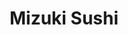 ---
layout: place
title: "Mizuki Sushi"
permalink: /california/citrus-heights/mizuki-sushi.html
stateAbbr: CA
stateName: California
cityName: Citrus Heights
seo:
  name: "Mizuki Sushi"
  type: Restaurant
  links: null
description: "Mizuki Sushi serves delicious sushi in Citrus Heights, California. Try fresh Japanese dishes for a great dining experience. "
place_id: ChIJgVROqhnemoARSPyEJQS4NfQ
photos:
  - name: >-
      places/ChIJgVROqhnemoARSPyEJQS4NfQ/photos/AeeoHcL-tX8WlA_gVn6I65ggKTyP6LqXdDz8F_0Od-m_aqDZhkpEwq7Z5xvaZp7sy2iL7Ha3KjMHcos1xXW4wmAZyitvnilkUcnbm9yLJGa_xVgzcx7HUbf-6ZKGTlpIqpsui4CRJ8QfF_zGV18hZkof2Zy3sWooFRJ4QPd3ZFZuoCJ8DHdkMlOMIbMoWWd_EAcHpHiykItlNl2DGrOVdIX5yJAkRXUlPibbercAby3hzhvPVVWaMoHay142usf1QzC9-RvkiOUfx9TRdS-KSw8ipfBBJnkMIGlmnsqX2B3O0kzKKvDGnFa2sMTIbHeIu70YP45goPOOG2J_-KfsTzh-gsrVR9Y3zmbD3QJt4zGU73MpuWKuE99vTgIgXHgg8tpJYKvNp4PsltfH2tOeWaDgKNUrGIfN98N9qrIZiOxCzoE
    widthPx: 3000
    heightPx: 4000
    authorAttributions:
      - displayName: Linitha Balan
        uri: https://maps.google.com/maps/contrib/118298087845856371158
        photoUri: >-
          https://lh3.googleusercontent.com/a-/ALV-UjVVIzp79ivpqAw1K_fi-RqVHW1OhrNJN4wVz_CkzSbQyurs6dDX0w=s100-p-k-no-mo
    flagContentUri: >-
      https://www.google.com/local/imagery/report/?cb_client=maps_api_places.places_api&image_key=!1e10!2sCIHM0ogKEICAgIDLn-idYA&hl=en-US
    googleMapsUri: >-
      https://www.google.com/maps/place//data=!3m4!1e2!3m2!1sCIHM0ogKEICAgIDLn-idYA!2e10!4m2!3m1!1s0x809ade19aa4e5481:0xf435b8042584fc48
  - name: >-
      places/ChIJgVROqhnemoARSPyEJQS4NfQ/photos/AeeoHcIv9drFesJeH7-Q_dXxpsY0lr-PhscwyZD4fX6Ds_u3m1HFK2FhvaaRsD_giQZ1mdK89C2I9mbq01O9Q7JIyFiwe8ZbVyvoTYse9l-co5ZNbcRxatsCr2rtNmvm4Cixq20G7fQq7F3iMjieANBette8MvMIjb0Wc9aUsfroy3OkKkVNS90r9gabHfpFqX6K5rOwdfgk47UJ0niPhjVJeFN8YTALwNVBNXi7ng_89oF3tked7K_e_5UW1KPUL5wjW_4NBYwrfhfHNssI397a9P2rJZ4_gQwIqi4N9mRBtj74HKzb7pTs541yFqAZ-qDu91BGGgALZ8dmIEE4iVY9YcDCtBbc010X7AI9g-e8q1EHP7HIgt3uJV1uJxQZZkYNyyrwo4HwLyyAzcL6UHC5rDUXOH7lidVZQLqveXNPNJs
    widthPx: 4000
    heightPx: 2530
    authorAttributions:
      - displayName: Linitha Balan
        uri: https://maps.google.com/maps/contrib/118298087845856371158
        photoUri: >-
          https://lh3.googleusercontent.com/a-/ALV-UjVVIzp79ivpqAw1K_fi-RqVHW1OhrNJN4wVz_CkzSbQyurs6dDX0w=s100-p-k-no-mo
    flagContentUri: >-
      https://www.google.com/local/imagery/report/?cb_client=maps_api_places.places_api&image_key=!1e10!2sCIHM0ogKEICAgIDLn-idIA&hl=en-US
    googleMapsUri: >-
      https://www.google.com/maps/place//data=!3m4!1e2!3m2!1sCIHM0ogKEICAgIDLn-idIA!2e10!4m2!3m1!1s0x809ade19aa4e5481:0xf435b8042584fc48
  - name: >-
      places/ChIJgVROqhnemoARSPyEJQS4NfQ/photos/AeeoHcLEMLKaVpmuG9Gm_uRxOaNInKWx1X2A46wrukgbwRNhDMtsjKNl33rEoz4YGRJ3S3psWWN1AmjFfAGfBh-1CKg4FAHwkuA5Oj-XfI7DnvvXBQ3w1jfArkfuz7EzBafVrCRyXnggRlucxTMUh_jO6svFK21UjHPjGiGI86sT9uumvZx5zW5HMO9pFkXDatfZHSiHPkfPzlIfWatwuESC8kS7jAuaFR-RNJ-NcmKbFWm5uHWp7xeyvhQSf8ObW8oB9WpgVwiW8nAf5vUYO4Vn89NO8qlnU3VQvpfZz-i2YcwJm8evVyJk8WN1i7dLGfZtlYun1HpLj4-qFIgDatCj2xESJkn3hrnHrHnPCyGwm7DEK9zEfZcS42IZx3P6JO3745qdggUSTW76y16pt3xFVxY-Ynqv5w9SYZML41NU6KU
    widthPx: 4000
    heightPx: 3000
    authorAttributions:
      - displayName: Russell Hudson
        uri: https://maps.google.com/maps/contrib/110949105006495843114
        photoUri: >-
          https://lh3.googleusercontent.com/a/ACg8ocK-RTEXSxUTB_OYVx9ry_Iz2gTSgVucAGmr3HfulYyUrPzZRQ=s100-p-k-no-mo
    flagContentUri: >-
      https://www.google.com/local/imagery/report/?cb_client=maps_api_places.places_api&image_key=!1e10!2sCIHM0ogKEICAgIC9l5CqRA&hl=en-US
    googleMapsUri: >-
      https://www.google.com/maps/place//data=!3m4!1e2!3m2!1sCIHM0ogKEICAgIC9l5CqRA!2e10!4m2!3m1!1s0x809ade19aa4e5481:0xf435b8042584fc48
  - name: >-
      places/ChIJgVROqhnemoARSPyEJQS4NfQ/photos/AeeoHcI4ORk8uWw0C9NGAM7vIXxfhARSBSNDMsgUDRVaLDDDeqM5FbMjlyqFpx09gNqTy1IC2dVhNkpvZVK5nUgsqCI5ZvUnaIr5-ObdL0BBfFMLnA-k6InnoQD1LW0PrsDqDTGkW3dgmBG58Vs16QmBb8XeCcah2PpHcMfGytHEVcYyzUSTuP3j3AR0tZn9PFaZuzypz6ECzXg8TUUPLDY0zZE4zJwL3uBaUQj32AAEYGV2BXiqHnv7-D8ncxUbkRKrJpkmsutuOSO4ms4ZaCb74FEI9Uo9AaPwhd-W4hkZlRuXHcEr80RF9huUj2rdgzQ4ndMPKJpeh0ctElCUsLh77ELiXJNveAQoFD8ePAMrul72J-YpLT1DMK-V9n0jEyXXJz7j3Jzv6i7P2brFS6oWAVCJZ1VTkUoRCVtLuqAPVAJcETXJ
    widthPx: 3000
    heightPx: 4000
    authorAttributions:
      - displayName: Russell Hudson
        uri: https://maps.google.com/maps/contrib/110949105006495843114
        photoUri: >-
          https://lh3.googleusercontent.com/a/ACg8ocK-RTEXSxUTB_OYVx9ry_Iz2gTSgVucAGmr3HfulYyUrPzZRQ=s100-p-k-no-mo
    flagContentUri: >-
      https://www.google.com/local/imagery/report/?cb_client=maps_api_places.places_api&image_key=!1e10!2sCIHM0ogKEICAgIC9l5CqhAE&hl=en-US
    googleMapsUri: >-
      https://www.google.com/maps/place//data=!3m4!1e2!3m2!1sCIHM0ogKEICAgIC9l5CqhAE!2e10!4m2!3m1!1s0x809ade19aa4e5481:0xf435b8042584fc48
  - name: >-
      places/ChIJgVROqhnemoARSPyEJQS4NfQ/photos/AeeoHcLJDf4Q49EbxYdZ5t17PbEwFLYnP4O5o_QlP5Wvh4at3ASVZbaFBqmjv3U-c8eqbl0bwvsFe8JYCykkHFu8FXDXIjLR1oehT_xX5zvgyzVtr51M4Hx8VF2nnr_DtQwO1LTm9N5wiIOcFGeiudDWFmqSRMvZIgAaB2ufFIoC0x9361gnjeM4bqiseK6gb0y8svP1xMokBSzcd9X8o7JRXTI3eANvJIpk7L4fdd3p7CX9a0pGzZSrPoexWvJ92Q491sNpoB6zCj6bxTjdMh_Da07pJ_ExAKx-iImp1Braj60xSjNN_S24FXcbIxI7_S_rgD7LvnMJXga4kj7jhfiQJHQK8cY5X2xRvsZ78xTPQQ_Pw6AES9ch8NXwttWyi_ZxZTqldU0m9HmeOhfafZGr9Mdrar_jkQaclttENdurY9G9rg
    widthPx: 4000
    heightPx: 3000
    authorAttributions:
      - displayName: Dien Diep
        uri: https://maps.google.com/maps/contrib/105969152791844231322
        photoUri: >-
          https://lh3.googleusercontent.com/a-/ALV-UjX9S8MgVBJ6a7OHbbEx9GdTqo0s8nGxFn5ZyTJ2ePJkCMEl-onO=s100-p-k-no-mo
    flagContentUri: >-
      https://www.google.com/local/imagery/report/?cb_client=maps_api_places.places_api&image_key=!1e10!2sCIHM0ogKEICAgICqxY_YSA&hl=en-US
    googleMapsUri: >-
      https://www.google.com/maps/place//data=!3m4!1e2!3m2!1sCIHM0ogKEICAgICqxY_YSA!2e10!4m2!3m1!1s0x809ade19aa4e5481:0xf435b8042584fc48
  - name: >-
      places/ChIJgVROqhnemoARSPyEJQS4NfQ/photos/AeeoHcI1kZgIeOx_-yyk3DAT6HTXaMjK1TK4Yby_sFjcf31IEtv1EKD43NtlGg1aPh-8A42eAv6cfXdkfYCzUqoTMJnct19uyqkpWG8DogMjKp3yW7GPmB9ZcXEEJIYTuIu7LirZ5S3KRW_60wQ6uxpCiDPadbGKDrJiO6mBp0VyEtbmhxvQnv_xPf1Ep1R_pdVbKaFTH1vzNo1Bu0p8FOyaUD-01_mEqGdY_me5QGhZGD0d3jIXIDBzjcvFZ7D48IqONmWaWwUaWH0rfhu4Sru-GAZpxfgUTlWSDND2M0FFg1opUQUVo1fXbAQw7jgwsfgBMerjAFYNOpoeoDLKjGibmy0r-P_JXq0Qt7J8pnA5IwoTkzsagl_kB0YViUVDRcKMfvyZ2l_a2CR3uQjQl6ynVohHmujTnq5d-FxwMTMAOOKvPA
    widthPx: 3024
    heightPx: 4032
    authorAttributions:
      - displayName: Todd Luoma
        uri: https://maps.google.com/maps/contrib/104164942671777716084
        photoUri: >-
          https://lh3.googleusercontent.com/a-/ALV-UjUtPNzhggY0wYtEqMroIdI1VpCnOHfd_iWGIBXikVNB0Xmo7WQ=s100-p-k-no-mo
    flagContentUri: >-
      https://www.google.com/local/imagery/report/?cb_client=maps_api_places.places_api&image_key=!1e10!2sCIHM0ogKEICAgICs8MWVag&hl=en-US
    googleMapsUri: >-
      https://www.google.com/maps/place//data=!3m4!1e2!3m2!1sCIHM0ogKEICAgICs8MWVag!2e10!4m2!3m1!1s0x809ade19aa4e5481:0xf435b8042584fc48
  - name: >-
      places/ChIJgVROqhnemoARSPyEJQS4NfQ/photos/AeeoHcIXq1g0BYMYbsmtovvQ2swMjUxZDYQ8bIDA3enXJEGtMcXpwu-APxmTE-IGq0vBH6kFXvJWADOVttFy71V2Ddudan7-nAG2SlE5iD9G9WWiJ4o2ZicqW_gVc3FGEa8xtDUlF0C5FlNwP_8L46nZMqC88toQB4VMCjs1gPJ4UaneTpPpFWq7OFNeGB6DFSnrd5EfjBul42uZ_MzmbKWbyHzHkILE6dADuaJx-BVIOZfuk1bdgZP1K9GMZ2lnMv5YMk2ynDS4YPlb9r4Di-Y3XGndi56dLsvPzpFJtbz7lWJyzhh2-nyIFTTUu_16bURcQ7FboDyZc1fQSjXhpln6S4R9b4wazHVeCvUtiG_F4v6DHL8zGTlJ08UIBmi2ZwtJyNQoociPRpSY4nGLsgZ3yFsAoI8oMZpxoKj90VADM_NSmw
    widthPx: 4032
    heightPx: 3024
    authorAttributions:
      - displayName: Todd Luoma
        uri: https://maps.google.com/maps/contrib/104164942671777716084
        photoUri: >-
          https://lh3.googleusercontent.com/a-/ALV-UjUtPNzhggY0wYtEqMroIdI1VpCnOHfd_iWGIBXikVNB0Xmo7WQ=s100-p-k-no-mo
    flagContentUri: >-
      https://www.google.com/local/imagery/report/?cb_client=maps_api_places.places_api&image_key=!1e10!2sCIHM0ogKEICAgICmmYWUcg&hl=en-US
    googleMapsUri: >-
      https://www.google.com/maps/place//data=!3m4!1e2!3m2!1sCIHM0ogKEICAgICmmYWUcg!2e10!4m2!3m1!1s0x809ade19aa4e5481:0xf435b8042584fc48
  - name: >-
      places/ChIJgVROqhnemoARSPyEJQS4NfQ/photos/AeeoHcI6nuLWC2W8oXoVBtaSX_Bs5Gp-kTpU6wXy2xXMc6vIdj6Pu8FEr30_u17MFxOVCRAmqgHllvXrXyE4mcgCFOQbLCXBKWQa_QBuYx4mMGkpKWvK56BlpZBi_e-LekumpLF56dWCGruBdn2CNZWhnRWHjB6BN92W2WEJnV5mPlrB8Qou0XikVIwhxmwtamAKhKUOWzYXCObddUnuY2EsAffQKwLoqsGklKAn9yE3Z3qgpjHqiR2ND9v4-Ex39ufEsm7Q9HfgseRAwgWLouHBoLP5uMX29UGZivX4UbBcFZTcJWg9rjFdGSoVI0e2dfzCy47aKZi6v9YZq3eozWVzAhN30z_W1Q2EgvfdcROH7UjJZ5anAHH-BPBtZv5ZyK_PRSx-Owes9Rewk49ydUyEXnKwSjeSbAPD6vvDpo4gKsPrZ_zX
    widthPx: 4032
    heightPx: 3024
    authorAttributions:
      - displayName: AFShin Seysan
        uri: https://maps.google.com/maps/contrib/113882971594688540403
        photoUri: >-
          https://lh3.googleusercontent.com/a-/ALV-UjXntAgYmy9Sxj967b_4PTSJLeYr6F7v0HRKWxhQT_hRP5v9iEr9=s100-p-k-no-mo
    flagContentUri: >-
      https://www.google.com/local/imagery/report/?cb_client=maps_api_places.places_api&image_key=!1e10!2sCIHM0ogKEICAgIDEocygxQE&hl=en-US
    googleMapsUri: >-
      https://www.google.com/maps/place//data=!3m4!1e2!3m2!1sCIHM0ogKEICAgIDEocygxQE!2e10!4m2!3m1!1s0x809ade19aa4e5481:0xf435b8042584fc48
  - name: >-
      places/ChIJgVROqhnemoARSPyEJQS4NfQ/photos/AeeoHcIGImURNZQMqyHvqkFeAM3OYUwz8KFU0FIs7GzAXIMQf0kwPqldUTRb0Xp8KuvGVtiVeQDkaqwsnJqPjTUgs8B_aO5KHqo2DKkNjSgm1tk051xp0kw_NM7-UppLotTO94s8X5lvyNimz7Nay_DXhbH72F2t_4LIBngeHLL_geDQ9Wc-wjczUNUBq4hNS7CfElAqxOKcvbg-LED_BqBAxGgKNhl5PKRAJk3BD7P_MMhSIN7cvT9tbOhr3O_5AQNKunzDCQn2990OjThHIWAL56ziczR5zJfpW8tXVnEUEoH987wjGpOcbeaFFEspXwrhVabAKhAPsYLtXGmjxJEO2LvZaibZG_dn-mQVmckhH66vCKT5R6QwMe7xmeuYJG4mnWzMc0UZOJEjH4-pPdRYaCxWei0kcE2kB6Qf7xZETV59VhAY
    widthPx: 3024
    heightPx: 4032
    authorAttributions:
      - displayName: Kimberly
        uri: https://maps.google.com/maps/contrib/115175275508805116327
        photoUri: >-
          https://lh3.googleusercontent.com/a/ACg8ocJd7O0vB4aPBgbaGLpH_wc9JSADY0_yvporVbR969J2NUUZpCA=s100-p-k-no-mo
    flagContentUri: >-
      https://www.google.com/local/imagery/report/?cb_client=maps_api_places.places_api&image_key=!1e10!2sCIHM0ogKEICAgIDk1-PYhQE&hl=en-US
    googleMapsUri: >-
      https://www.google.com/maps/place//data=!3m4!1e2!3m2!1sCIHM0ogKEICAgIDk1-PYhQE!2e10!4m2!3m1!1s0x809ade19aa4e5481:0xf435b8042584fc48
  - name: >-
      places/ChIJgVROqhnemoARSPyEJQS4NfQ/photos/AeeoHcLOGK1XdQxurNfYNZW4TyYNpkvm2XrMOzEPmWErVKWW9a74otjTBmrA8pKMJDWnR9WlY8keJ4osMFtBLmunp8UukxSCzzFKek7wMYuWjiElC3Q2hgaNbZiNnK3x_iTwVgVBRvR1B0RRyLhnd4TWJgPUM2-ZILmh9Fcnq0o6Y4Fb7OFCVgJmFH-lSc3aWuCUnPYUtP9C2V0LdkX68uGdiw8kWm6Ww7SVMCEhkq9nmX5i22--IemlzetmM5SA7n3mFFCC0DVWF_Lcb41hA40oynnwPbzlih1fWmgG7fkykGKlIHqdDGq1rs7VYz1QP0hOiw_9ZYMADpKWOFyflYT6Ja7A7nc2yIELdTzvBxgZlPOZE-hWQac2BBkO2Uy0d4kGsfyG64ksIQ4xl1StSUpthBGdYQ46YenvVsN_yfRYgNw
    widthPx: 3392
    heightPx: 2544
    authorAttributions:
      - displayName: Russell Hudson
        uri: https://maps.google.com/maps/contrib/110949105006495843114
        photoUri: >-
          https://lh3.googleusercontent.com/a/ACg8ocK-RTEXSxUTB_OYVx9ry_Iz2gTSgVucAGmr3HfulYyUrPzZRQ=s100-p-k-no-mo
    flagContentUri: >-
      https://www.google.com/local/imagery/report/?cb_client=maps_api_places.places_api&image_key=!1e10!2sCIHM0ogKEICAgIC9l5CqJA&hl=en-US
    googleMapsUri: >-
      https://www.google.com/maps/place//data=!3m4!1e2!3m2!1sCIHM0ogKEICAgIC9l5CqJA!2e10!4m2!3m1!1s0x809ade19aa4e5481:0xf435b8042584fc48
address: '5500 Sunrise Blvd #500, Citrus Heights, CA 95610, USA'
street: '5500 Sunrise Blvd #500'
city: Citrus Heights
state: CA
zip: '95610'
country: USA
neighborhood: null
latitude: '38.667606'
longitude: '-121.271586'
accessibility_options:
  wheelchairAccessibleParking: true
  wheelchairAccessibleEntrance: true
  wheelchairAccessibleRestroom: true
  wheelchairAccessibleSeating: true
business_status: OPERATIONAL
name: Mizuki Sushi
google_maps_links:
  directionsUri: >-
    https://www.google.com/maps/dir//''/data=!4m7!4m6!1m1!4e2!1m2!1m1!1s0x809ade19aa4e5481:0xf435b8042584fc48!3e0
  placeUri: https://maps.google.com/?cid=17597173446968933448
  writeAReviewUri: >-
    https://www.google.com/maps/place//data=!4m3!3m2!1s0x809ade19aa4e5481:0xf435b8042584fc48!12e1
  reviewsUri: >-
    https://www.google.com/maps/place//data=!4m4!3m3!1s0x809ade19aa4e5481:0xf435b8042584fc48!9m1!1b1
  photosUri: >-
    https://www.google.com/maps/place//data=!4m3!3m2!1s0x809ade19aa4e5481:0xf435b8042584fc48!10e5
primary_type: Japanese Restaurant
opening_hours:
  regular: null
  current: null
secondary_opening_hours:
  regular:
    weekdayDescriptions: null
    type: null
  current:
    weekdayDescriptions: null
    type: null
phone: null
price_level: null
price_range: null
rating: null
rating_count: 0
website: null
reviews: null
parking_options: null
payment_options: null
allow_dogs: null
curbside_pickup: null
delivery: null
dine_in: null
good_for_children: null
good_for_groups: null
good_for_sports: null
live_music: null
menu_for_children: null
outdoor_seating: null
reservable: null
restroom: null
serves_beer: null
serves_breakfast: null
serves_brunch: null
serves_cocktails: null
serves_coffee: null
serves_dinner: null
serves_dessert: null
serves_lunch: null
serves_vegetarian_food: null
serves_wine: null
takeout: null
update_category: essentials
summary: null

---